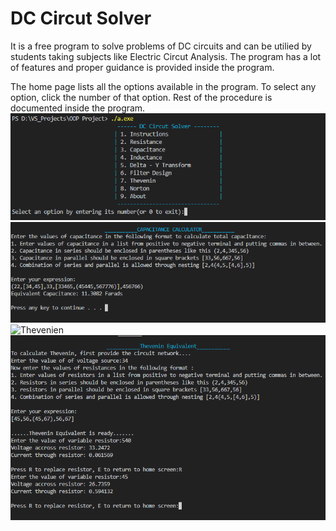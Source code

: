 # DC Circut Solver

It is a free program to solve problems of DC circuits and can be utilied by students taking subjects
like Electric Circut Analysis. The program has a lot of features and proper guidance is provided inside
the program. 

The home page lists all the options available in the program. To select any option, click the number
of that option. Rest of the procedure is documented inside the program. 
![Interface](https://github.com/M-Rashid-Ali-Khan/DC_Circuit_Solver/blob/main/Interface.png)
![Capacitance](https://github.com/M-Rashid-Ali-Khan/DC_Circuit_Solver/blob/main/Capacitance.png)
![Thevenien](https://github.com/M-Rashid-Ali-Khan/DC_Circuit_Solver/blob/main/Thevenei.png)
![About](https://github.com/M-Rashid-Ali-Khan/DC_Circuit_Solver/blob/main/Thevenein.png)
